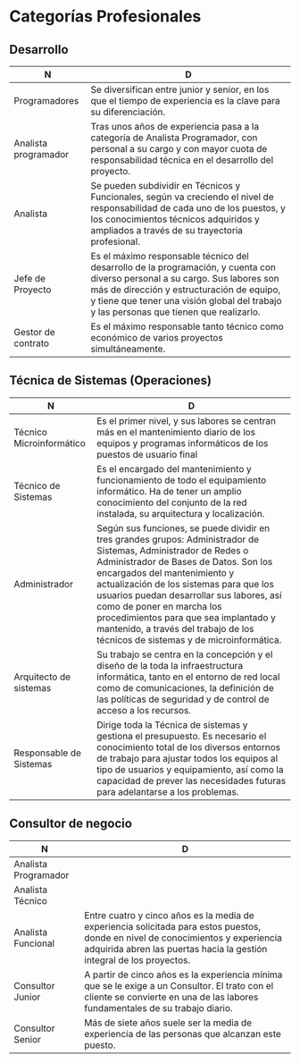# Categorías Profesionales

## Desarrollo

N|D
-|-
Programadores|Se diversifican entre junior y senior, en los que el tiempo de experiencia es la clave para su diferenciación. 
Analista programador|Tras unos años de experiencia pasa a la categoría de Analista Programador, con personal a su cargo y con mayor cuota de responsabilidad técnica en el desarrollo del proyecto. 
Analista|Se pueden subdividir en Técnicos y Funcionales, según va creciendo el nivel de responsabilidad de cada uno de los puestos, y los conocimientos técnicos adquiridos y ampliados a través de su trayectoria profesional.
Jefe de Proyecto|Es el máximo responsable técnico del desarrollo de la programación, y cuenta con diverso personal a su cargo. Sus labores son más de dirección y estructuración de equipo, y tiene que tener una visión global del trabajo y las personas que tienen que realizarlo.
Gestor de contrato|Es el máximo responsable tanto técnico como económico de varios proyectos simultáneamente.


## Técnica de Sistemas (Operaciones)

N|D
-|-
Técnico Microinformático|Es el primer nivel, y sus labores se centran más en el mantenimiento diario de los equipos y programas informáticos de los puestos de usuario final
Técnico de Sistemas|Es el encargado del mantenimiento y funcionamiento de todo el equipamiento informático. Ha de tener un amplio conocimiento del conjunto de la red instalada, su arquitectura y localización. 
Administrador|Según sus funciones, se puede dividir en tres grandes grupos: Administrador de Sistemas, Administrador de Redes o Administrador de Bases de Datos. Son los encargados del mantenimiento y actualización de los sistemas para que los usuarios puedan desarrollar sus labores, así como de poner en marcha los procedimientos para que sea implantado y mantenido, a través del trabajo de los técnicos de sistemas y de microinformática. 
Arquitecto de sistemas|Su trabajo se centra en la concepción y el diseño de la toda la infraestructura informática, tanto en el entorno de red local como de comunicaciones, la definición de las políticas de seguridad y de control de acceso a los recursos.
Responsable de Sistemas|Dirige toda la Técnica de sistemas y gestiona el presupuesto. Es necesario el conocimiento total de los diversos entornos de trabajo para ajustar todos los equipos al tipo de usuarios y equipamiento, así como la capacidad de prever las necesidades futuras para adelantarse a los problemas. 

## Consultor de negocio

N|D
-|-
Analista Programador|
Analista Técnico|
Analista Funcional|Entre cuatro y cinco años es la media de experiencia solicitada para estos puestos, donde en nivel de conocimientos y experiencia adquirida abren las puertas hacia la gestión integral de los proyectos. 
Consultor Junior|A partir de cinco años es la experiencia mínima que se le exige a un Consultor. El trato con el cliente se convierte en una de las labores fundamentales de su trabajo diario.
Consultor Senior|Más de siete años suele ser la media de experiencia de las personas que alcanzan este puesto.